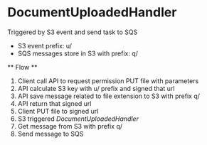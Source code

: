 # DocumentUploadedHandler
Triggered by S3 event and send task to SQS
* S3 event prefix: u/
* SQS messages store in S3 with prefix: q/

** Flow **
1. Client call API to request permission PUT file with parameters
2. API calculate S3 key with u/ prefix and signed that url
3. API save message related to file extension to S3 with prefix q/
4. API return that signed url
5. Client PUT file to signed url
6. S3 triggered *DocumentUploadedHandler*
7. Get message from S3 with prefix q/
8. Send message to SQS